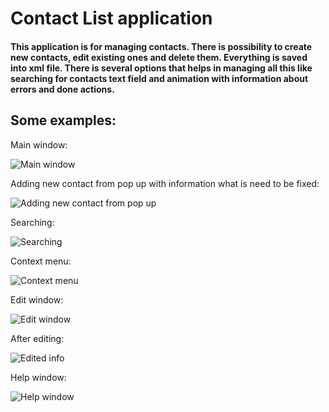 # Contact List application
#### This application is for managing contacts. There is possibility to create new contacts, edit existing ones and delete them. Everything is saved into xml file. There is several options that helps in managing all this like searching for contacts text field and animation with information about errors and done actions.

## Some examples:

Main window:

![Main window](resultImages/main.png)


Adding new contact from pop up with information what is need to be fixed:

![Adding new contact from pop up](resultImages/adding.png)


Searching:

![Searching](resultImages/search.png)


Context menu:

![Context menu](resultImages/context.png)


Edit window:

![Edit window](resultImages/edit.png)


After editing:

![Edited info](resultImages/edited.png)


Help window:

![Help window](resultImages/help.png)